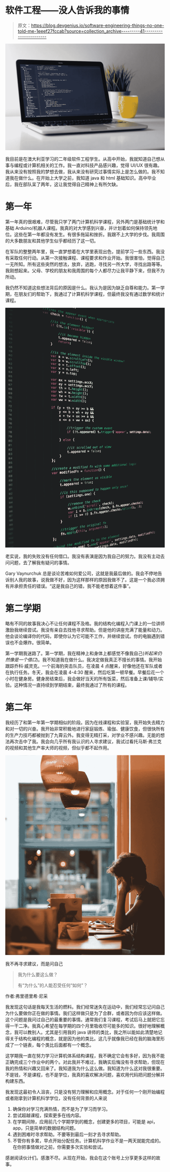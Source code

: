 # 软件工程——没人告诉我的事情

> 原文：<https://blog.devgenius.io/software-engineering-things-no-one-told-me-1eeef27fccab?source=collection_archive---------41----------------------->

![](img/c741307de4319c1095e1f70419dfe116.png)

我目前是在澳大利亚学习的二年级软件工程学生。从高中开始，我就知道自己想从事与编程或计算机相关的工作。我一直对科技产品感兴趣，觉得 UI/UX 很有趣。我从来没有按照我的梦想去做，我从来没有研究过事情实际上是怎么做的。我不知道我在做什么。在开始上大学之前，我知道 java 和 html 基础知识。高中毕业后，我在部队呆了两年，这让我觉得自己精神上有所欠缺。

# 第一年

第一年真的很艰难，尽管我只学了两门计算机科学课程，另外两门是基础统计学和基础 Arduino/机器人课程。我真的对大学感到兴奋，并计划着如何保持领先地位。这些在第一年都没有发生。有很多拖延和挫折。我跟不上大学的步伐。我周围的大多数朋友和其他学生似乎都经历了这一切。

在军队的整整两年里，我一直梦想着在大学里表现出色，提前学习一些东西。我没有采取任何行动。从第一次接触课程、课程要求和作业开始。我很害怕，觉得自己一无所知。所有这些突然的想法，放弃，逃跑，寻找另一所大学，寻找出路等等。我刚想起来。父母、学校的朋友和我周围的每个人都尽力让我平静下来，但我不为所动。

我仍然不知道这些想法背后的原因是什么。我认为是因为缺乏自尊和能力。第一学期，在朋友们的帮助下，我通过了计算机科学课程，但最终我没有通过数学和统计课程。

![](img/91be064bd59f515234459f6e1847c5bd.png)

老实说，我的失败没有任何借口。我没有表演是因为我自己的努力。我没有主动去问问题，去了解我有疑问的事情。

Gary Vaynurchuk 总是谈论苦难如何爱公司，这就是我最后做的。我会不停地告诉别人我的故事，说我做不好，因为这样那样的原因我做不了。这是一个我必须拥有并承担责任的错误。“这是我自己的错，我不能老想着这件事”。

# 第二学期

略有不同的故事我决心不让任何课程不及格。我的结构化编程入门课上的一位讲师激励我继续尝试。我没有亲自去找他寻求帮助。但是他的讲座充满了能量和动力。他会谈论编译你的代码，即使你认为它可能不工作，并继续尝试。你的电脑遇到错误也不会爆炸。很简单。

第一学期我迷路了。第一学期，我在精神上和身体上都感觉不像我自己(*听起来仍然像是一个借口*)。我不知道我在做什么。我决定做我真正不擅长的事情。我开始跟踪乔科·威灵克。一个前海豹突击队员，在凌晨 4 点醒来，好像他还在军队或者在执行任务。冬天，我会在凌晨 4-4:30 醒来，然后吃第一顿早餐。早餐后花一个小时在健身房。健身房结束后，我会做好当天的所有饭菜，然后准备上课/辅导/实验。这种情况一直持续到学期结束，最终我通过了所有的课程。

# 第二年

我经历了和第一年第一学期相似的阶段。因为在线课程和实验室，我开始失去精力和对一切的兴奋。我开始非常积极地进行家庭锻炼、瑜伽、健康饮食，但很快所有的生产力技巧都被抛到了九霄云外。我变得无精打采，对学业不感兴趣。无能的想法再次击中了我。我会向几乎所有我认识的人寻求建议，我试过看托马斯·弗兰克的视频和其他生产率大师的视频，但似乎都不起作用。

![](img/4e4e1ef638e5aedfe50b3ab7b74be1ba.png)

我不再寻求建议，而是问自己

> 我为什么要这么做？
> 
> 有“为什么”的人能忍受任何“如何”？

作者:弗里德里希·尼采

我发现这句话是我每天生活的燃料。我们经常迷失在运动中，我们经常忘记问自己为什么要做你正在做的事情。我们这样做只是为了合群，或者因为你应该这样做。这个问题是我问过自己的最重要的事情。通常我们复习课程，考试后马上就把它忘得一干二净。我真心希望在每学期的四个月里吸收尽可能多的知识。很好地理解概念，我可以教别人。尤其是引用我的 java 讲师的类比，我之所以能如此清楚地记得关于结构化编程的概念，就是因为他的类比。这几乎就像我已经在我的脑海里形成了一个链表，每个类比后面都有一个概念。

这学期我一直在努力学习计算机体系结构课程，我不确定它会有多好，因为我不能正确完成三个作业中的两个。对此我并不难过，我确实后悔没有寻求帮助，但现在我的热情和兴趣又回来了。我知道我为什么这么做。我知道为什么这对我很重要。不是钱，不是课程，也不是学位，我真的喜欢解决问题，喜欢用代码把问题分解并构建东西。

我发现这最初令人沮丧，只是没有努力理解和应用概念。对于任何一个刚开始编程或者刚拿到计算机科学学位，没有任何背景的人来说

1.  确保你对学习充满热情，而不是为了学习而学习。
2.  尝试超越课程，探索更多在线内容。
3.  在学期间隙，应用前几个学期学到的概念，创建更多的项目，可能是 api，app，只是简单的数据结构问题。
4.  遇到困难时寻求帮助。不要等到最后一刻才去寻求帮助。
5.  不管你有多累，早点开始分配任务。计算机科学作业不是一两天就能完成的。在你把事情做对之前，你需要多次实验和尝试。

感谢阅读伙计们。感激不尽。从现在开始，我会在这个账号上分享更多这样的故事。